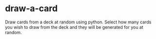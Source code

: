 # draw-a-card
Draw cards from a deck at random using python. Select how many cards you wish to draw from the deck and they will be generated for you at random.
